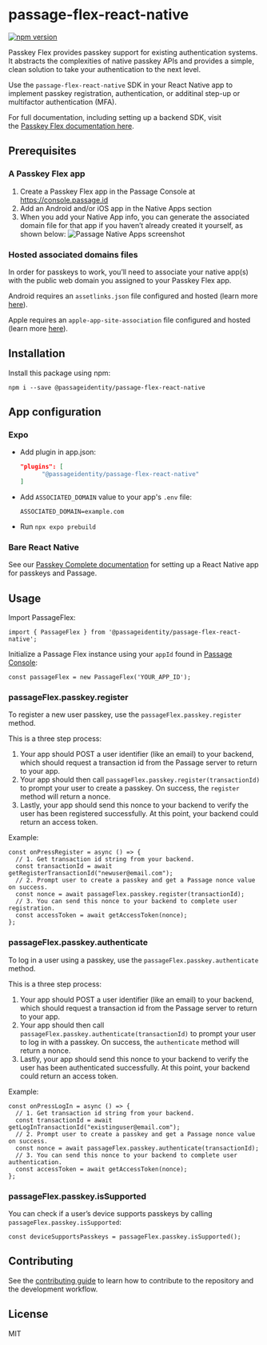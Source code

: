 # passage-flex-react-native

[![npm version](https://badge.fury.io/js/@passageidentity%2Fpassage-flex-react-native.svg)](https://badge.fury.io/js/@passageidentity%2Fpassage-flex-react-native)

Passkey Flex provides passkey support for existing authentication systems. It abstracts the complexities of native passkey APIs and provides a simple, clean solution to take your authentication to the next level.

Use the `passage-flex-react-native` SDK in your React Native app to implement passkey registration, authentication, or additinal step-up or multifactor authentication (MFA).

For full documentation, including setting up a backend SDK, visit the [Passkey Flex documentation here](https://docs-v2.passage.id/flex).


## Prerequisites

### A Passkey Flex app

1. Create a Passkey Flex app in the Passage Console at https://console.passage.id 
2. Add an Android and/or iOS app in the Native Apps section
3. When you add your Native App info, you can generate the associated domain file for that app if you haven’t already created it yourself, as shown below:
![Passage Native Apps screenshot](https://docs-v2.passage.id/_next/image?url=%2Fimages%2Fdownload-config.png&w=3840&q=75)


### Hosted associated domains files

In order for passkeys to work, you’ll need to associate your native app(s) with the public web domain you assigned to your Passkey Flex app.

Android requires an `assetlinks.json` file configured and hosted (learn more [here](https://developer.android.com/identity/sign-in/credential-manager#add-support-dal)).

Apple requires an `apple-app-site-association` file configured and hosted (learn more [here](https://developer.apple.com/documentation/Xcode/supporting-associated-domains)).

## Installation

Install this package using npm:

```
npm i --save @passageidentity/passage-flex-react-native
```


## App configuration

### Expo

- Add plugin in app.json:
    
    ```json
    "plugins": [
          "@passageidentity/passage-flex-react-native"
    ]
    ```
    
- Add `ASSOCIATED_DOMAIN` value to your app's `.env` file:
    
    ```
    ASSOCIATED_DOMAIN=example.com
    ```
    
- Run `npx expo prebuild`

### Bare React Native

See our [Passkey Complete documentation](https://docs.passage.id/mobile/cross-platform/cross-platform-passkey-configuration) for setting up a React Native app for passkeys and Passage.


## Usage

Import PassageFlex:

```tsx
import { PassageFlex } from '@passageidentity/passage-flex-react-native';
```

Initialize a Passage Flex instance using your `appId` found in [Passage Console](https://console.passage.id/):

```tsx
const passageFlex = new PassageFlex('YOUR_APP_ID');
```

### passageFlex.passkey.register

To register a new user passkey, use the `passageFlex.passkey.register` method.

This is a three step process:
1. Your app should POST a user identifier (like an email) to your backend, which should request a transaction id from the Passage server to return to your app.
2. Your app should then call `passageFlex.passkey.register(transactionId)` to prompt your user to create a passkey. On success, the `register` method will return a nonce.
3. Lastly, your app should send this nonce to your backend to verify the user has been registered successfully. At this point, your backend could return an access token.

Example:

```tsx
const onPressRegister = async () => {
  // 1. Get transaction id string from your backend.
  const transactionId = await getRegisterTransactionId("newuser@email.com");
  // 2. Prompt user to create a passkey and get a Passage nonce value on success.
  const nonce = await passageFlex.passkey.register(transactionId);
  // 3. You can send this nonce to your backend to complete user registration.
  const accessToken = await getAccessToken(nonce);
};
```

### passageFlex.passkey.authenticate

To log in a user using a passkey, use the `passageFlex.passkey.authenticate` method.

This is a three step process:
1. Your app should POST a user identifier (like an email) to your backend, which should request a transaction id from the Passage server to return to your app.
2. Your app should then call `passageFlex.passkey.authenticate(transactionId)` to prompt your user to log in with a passkey. On success, the `authenticate` method will return a nonce.
3. Lastly, your app should send this nonce to your backend to verify the user has been authenticated successfully. At this point, your backend could return an access token.


Example:

```tsx
const onPressLogIn = async () => {
  // 1. Get transaction id string from your backend.
  const transactionId = await getLogInTransactionId("existinguser@email.com");
  // 2. Prompt user to create a passkey and get a Passage nonce value on success.
  const nonce = await passageFlex.passkey.authenticate(transactionId);
  // 3. You can send this nonce to your backend to complete user authentication.
  const accessToken = await getAccessToken(nonce);
};
```

### passageFlex.passkey.isSupported

You can check if a user’s device supports passkeys by calling `passageFlex.passkey.isSupported`:

```tsx
const deviceSupportsPasskeys = passageFlex.passkey.isSupported();
```


## Contributing

See the [contributing guide](CONTRIBUTING.md) to learn how to contribute to the repository and the development workflow.

## License

MIT


